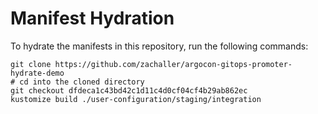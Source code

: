 # Manifest Hydration

To hydrate the manifests in this repository, run the following commands:

```shell
git clone https://github.com/zachaller/argocon-gitops-promoter-hydrate-demo
# cd into the cloned directory
git checkout dfdeca1c43bd42c1d11c4d0cf04cf4b29ab862ec
kustomize build ./user-configuration/staging/integration
```
